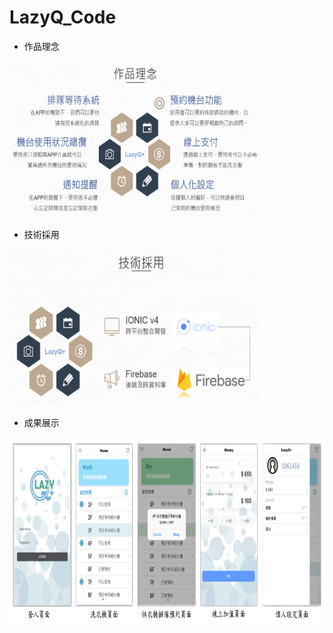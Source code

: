 # LazyQ_Code

* 作品理念
<img src="pics/1.PNG" width="400px" height="250px">

* 技術採用
<img src="pics/2.PNG" width="400px" height="250px">

* 成果展示
<img src="pics/3.PNG" width="800px" height="300px">

